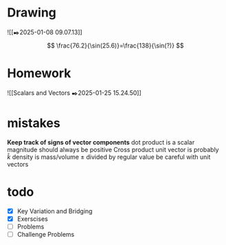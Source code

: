 # Drawing
![[✒️2025-01-08 09.07.13]]
$$
\frac{76.2}{\sin(25.6)}=\frac{138}{\sin(?)}
$$
# Homework

![[Scalars and Vectors ✒️2025-01-25 15.24.50]]
# mistakes
**Keep track of signs of vector components**
dot product is a scalar
magnitude should always be positive
Cross product unit vector is probably $\hat{k}$
density is mass/volume
$\pm$ divided by regular value
be careful with unit vectors
# todo
- [x] Key Variation and Bridging
- [x] Exerscises
- [ ] Problems
- [ ] Challenge Problems